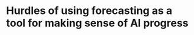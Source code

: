 Hurdles of using forecasting as a tool for making sense of AI progress
======================================================================

